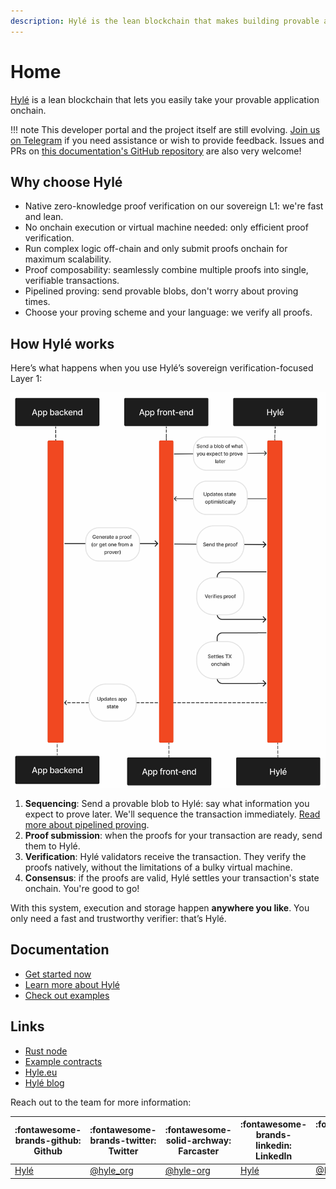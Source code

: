 ```yaml
---
description: Hylé is the lean blockchain that makes building provable apps easy. This is your developer documentation.
---
```


# Home

[Hylé](https://hyle.eu/) is a lean blockchain that lets you easily take your provable application onchain.

!!! note
    This developer portal and the project itself are still evolving. [Join us on Telegram](https://t.me/hyle_org) if you need assistance or wish to provide feedback. Issues and PRs on [this documentation's GitHub repository](https://github.com/Hyle-org/devhub-hyle) are also very welcome!

## Why choose Hylé

- Native zero-knowledge proof verification on our sovereign L1: we're fast and lean.
- No onchain execution or virtual machine needed: only efficient proof verification.
- Run complex logic off-chain and only submit proofs onchain for maximum scalability.
- Proof composability: seamlessly combine multiple proofs into single, verifiable transactions.
- Pipelined proving: send provable blobs, don't worry about proving times.
- Choose your proving scheme and your language: we verify all proofs.

## How Hylé works

Here’s what happens when you use Hylé’s sovereign verification-focused Layer 1:

![](./assets/img/hyle-main-diagram.jpg)

1. **Sequencing**: Send a provable blob to Hylé: say what information you expect to prove later. We'll sequence the transaction immediately. [Read more about pipelined proving](https://blog.hyle.eu/an-introduction-to-delayed-proving/).
1. **Proof submission**: when the proofs for your transaction are ready, send them to Hylé.
1. **Verification**: Hylé validators receive the transaction. They verify the proofs natively, without the limitations of a bulky virtual machine.
1. **Consensus**: if the proofs are valid, Hylé settles your transaction's state onchain. You're good to go!

With this system, execution and storage happen **anywhere you like**. You only need a fast and trustworthy verifier: that’s Hylé.

## Documentation

- [Get started now](developers/quickstart/index.md)
- [Learn more about Hylé](developers/general-doc/index.md)
- [Check out examples](developers/examples/index.md)

## Links

- [Rust node](http://github.com/hyle-org/hyle)
- [Example contracts](http://github.com/hyle-org/examples)
- [Hyle.eu](https://hyle.eu)
- [Hylé blog](https://blog.hyle.eu)

Reach out to the team for more information:

| :fontawesome-brands-github: Github | :fontawesome-brands-twitter: Twitter | :fontawesome-solid-archway: Farcaster | :fontawesome-brands-linkedin: LinkedIn | :fontawesome-brands-youtube: Youtube |:fontawesome-brands-telegram: Telegram|
|-------------------------------------|--------------------------------------|--------------------------------------|--------------------------------------|--------------------------------------|--------------------------------------|
| [Hylé](https://github.com/Hyle-org) | [@hyle_org](https://x.com/hyle_org)  | [@hyle-org](https://warpcast.com/hyle-org) | [Hylé](https://www.linkedin.com/company/hyl-/) | [@Hylé](https://www.youtube.com/@Hyl%C3%A9-org) | [@hyle_org](https://t.me/hyle_org)|
